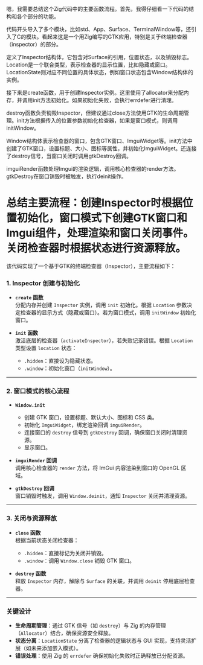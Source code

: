 嗯，我需要总结这个Zig代码中的主要函数流程。首先，我得仔细看一下代码的结构和各个部分的功能。

代码开头导入了多个模块，比如std、App、Surface、TerminalWindow等，还引入了C的模块。看起来这是一个用Zig编写的GTK应用，特别是关于终端检查器（inspector）的部分。

定义了Inspector结构体，它包含对Surface的引用，位置状态，以及销毁标志。Location是一个联合类型，表示检查器的显示位置，比如隐藏或窗口。LocationState则对应不同位置的具体状态，例如窗口状态包含Window结构体的实例。

接下来是create函数，用于创建Inspector实例。这里使用了allocator来分配内存，并调用init方法初始化。如果初始化失败，会执行errdefer进行清理。

destroy函数负责销毁Inspector，但建议通过close方法使用GTK的生命周期管理。init方法根据传入的位置参数初始化检查器，如果是窗口模式，则调用initWindow。

Window结构体表示检查器的窗口，包含GTK窗口、ImguiWidget等。init方法中创建了GTK窗口，设置标题、大小、图标等属性，并初始化ImguiWidget。还连接了destroy信号，当窗口关闭时调用gtkDestroy回调。

imguiRender函数处理Imgui的渲染逻辑，调用核心检查器的render方法。gtkDestroy在窗口销毁时被触发，执行deinit操作。

总结主要流程：创建Inspector时根据位置初始化，窗口模式下创建GTK窗口和Imgui组件，处理渲染和窗口关闭事件。关闭检查器时根据状态进行资源释放。
================================================
该代码实现了一个基于GTK的终端检查器（Inspector），主要流程如下：

### 1. **Inspector 创建与初始化**
- **`create` 函数**  
  分配内存并创建 `Inspector` 实例，调用 `init` 初始化。根据 `Location` 参数决定检查器的显示方式（隐藏或窗口）。若为窗口模式，调用 `initWindow` 初始化窗口。

- **`init` 函数**  
  激活底层的检查器（`activateInspector`），若失败记录错误。根据 `Location` 类型设置 `location` 状态：  
  - `.hidden`：直接设为隐藏状态。  
  - `.window`：初始化窗口（`initWindow`）。

---

### 2. **窗口模式的核心流程**
- **`Window.init`**  
  - 创建 GTK 窗口，设置标题、默认大小、图标和 CSS 类。  
  - 初始化 `ImguiWidget`，绑定渲染回调 `imguiRender`。  
  - 连接窗口的 `destroy` 信号到 `gtkDestroy` 回调，确保窗口关闭时清理资源。  
  - 显示窗口。

- **`imguiRender` 回调**  
  调用核心检查器的 `render` 方法，将 ImGui 内容渲染到窗口的 OpenGL 区域。

- **`gtkDestroy` 回调**  
  窗口销毁时触发，调用 `Window.deinit`，通知 `Inspector` 关闭并清理资源。

---

### 3. **关闭与资源释放**
- **`close` 函数**  
  根据当前状态关闭检查器：  
  - `.hidden`：直接标记为关闭并销毁。  
  - `.window`：调用 `Window.close` 销毁 GTK 窗口。

- **`destroy` 函数**  
  释放 `Inspector` 内存，解除与 `Surface` 的关联，并调用 `deinit` 停用底层检查器。

---

### 关键设计
- **生命周期管理**：通过 GTK 信号（如 `destroy`）与 Zig 的内存管理（`Allocator`）结合，确保资源安全释放。  
- **状态分离**：`LocationState` 分离了检查器的逻辑状态与 GUI 实现，支持灵活扩展（如未来添加嵌入模式）。  
- **错误处理**：使用 Zig 的 `errdefer` 确保初始化失败时正确释放已分配资源。